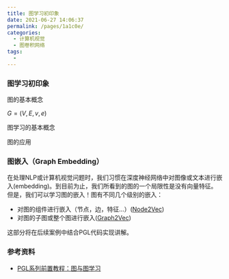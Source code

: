 ```yaml
---
title: 图学习初印象
date: 2021-06-27 14:06:37
permalink: /pages/1a1c0e/
categories:
  - 计算机视觉
  - 图卷积网络
tags:
  - 
---
```

### 图学习初印象

图的基本概念

$G=(V,E,v,e)$

图学习的基本概念

图的应用

### 图嵌入（Graph Embedding）

在处理NLP或计算机视觉问题时，我们习惯在深度神经网络中对图像或文本进行嵌入(embedding)。到目前为止，我们所看到的图的一个局限性是没有向量特征。但是，我们可以学习图的嵌入！图有不同几个级别的嵌入：

- 对图的组件进行嵌入（节点，边，特征…）([Node2Vec](https://snap.stanford.edu/node2vec/))
- 对图的子图或整个图进行嵌入([Graph2Vec](https://arxiv.org/abs/1707.05005))

这部分将在后续案例中结合PGL代码实现讲解。



### 参考资料

- [PGL系列前置教程：图与图学习](https://aistudio.baidu.com/aistudio/projectdetail/2129619)